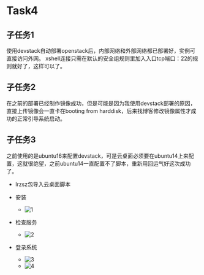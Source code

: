 # Task4
## 子任务1

使用devstack自动部署openstack后，内部网络和外部网络都已部署好，实例可直接访问外网。
xshell连接只需在默认的安全组规则里加入入口tcp端口：22的规则就好了，这样可以了。

## 子任务2

在之前的部署已经制作镜像成功，但是可能是因为我使用devstack部署的原因，直接上传镜像会一直卡在booting from harddisk，后来找博客修改镜像属性才成功的正常引导系统启动。

## 子任务3

之前使用的是ubuntu16来配置devstack，可是云桌面必须要在ubuntu14上来配置，这就很绝望，之前ubuntu14一直配置不了脚本，重新用回运气好这次成功了。

* lrzsz包导入云桌面脚本

* 安装
  * ![1](cloudDesktop/安装.PNG)
  
* 检查服务
  * ![2](cloudDesktop/检查服务.PNG)
  
* 登录系统
  * ![3](cloudDesktop/登录系统.PNG)
  * ![4](cloudDesktop/系统截图.PNG)
